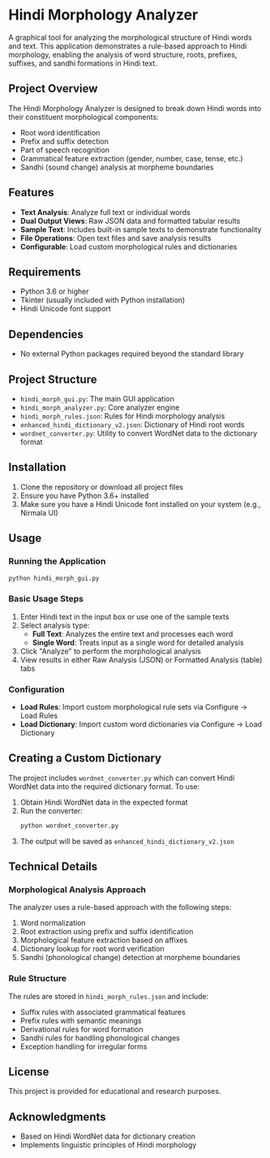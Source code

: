 # Hindi Morphology Analyzer

A graphical tool for analyzing the morphological structure of Hindi words and text. This application demonstrates a rule-based approach to Hindi morphology, enabling the analysis of word structure, roots, prefixes, suffixes, and sandhi formations in Hindi text.

## Project Overview

The Hindi Morphology Analyzer is designed to break down Hindi words into their constituent morphological components:
- Root word identification
- Prefix and suffix detection
- Part of speech recognition
- Grammatical feature extraction (gender, number, case, tense, etc.)
- Sandhi (sound change) analysis at morpheme boundaries

## Features

- **Text Analysis**: Analyze full text or individual words
- **Dual Output Views**: Raw JSON data and formatted tabular results
- **Sample Text**: Includes built-in sample texts to demonstrate functionality
- **File Operations**: Open text files and save analysis results
- **Configurable**: Load custom morphological rules and dictionaries

## Requirements

- Python 3.6 or higher
- Tkinter (usually included with Python installation)
- Hindi Unicode font support

## Dependencies

- No external Python packages required beyond the standard library

## Project Structure

- `hindi_morph_gui.py`: The main GUI application
- `hindi_morph_analyzer.py`: Core analyzer engine
- `hindi_morph_rules.json`: Rules for Hindi morphology analysis
- `enhanced_hindi_dictionary_v2.json`: Dictionary of Hindi root words
- `wordnet_converter.py`: Utility to convert WordNet data to the dictionary format

## Installation

1. Clone the repository or download all project files
2. Ensure you have Python 3.6+ installed
3. Make sure you have a Hindi Unicode font installed on your system (e.g., Nirmala UI)

## Usage

### Running the Application

```bash
python hindi_morph_gui.py
```

### Basic Usage Steps

1. Enter Hindi text in the input box or use one of the sample texts
2. Select analysis type:
   - **Full Text**: Analyzes the entire text and processes each word
   - **Single Word**: Treats input as a single word for detailed analysis
3. Click "Analyze" to perform the morphological analysis
4. View results in either Raw Analysis (JSON) or Formatted Analysis (table) tabs

### Configuration

- **Load Rules**: Import custom morphological rule sets via Configure → Load Rules
- **Load Dictionary**: Import custom word dictionaries via Configure → Load Dictionary

## Creating a Custom Dictionary

The project includes `wordnet_converter.py` which can convert Hindi WordNet data into the required dictionary format. To use:

1. Obtain Hindi WordNet data in the expected format
2. Run the converter:
   ```bash
   python wordnet_converter.py
   ```
3. The output will be saved as `enhanced_hindi_dictionary_v2.json`

## Technical Details

### Morphological Analysis Approach

The analyzer uses a rule-based approach with the following steps:
1. Word normalization
2. Root extraction using prefix and suffix identification
3. Morphological feature extraction based on affixes
4. Dictionary lookup for root word verification
5. Sandhi (phonological change) detection at morpheme boundaries

### Rule Structure

The rules are stored in `hindi_morph_rules.json` and include:
- Suffix rules with associated grammatical features
- Prefix rules with semantic meanings
- Derivational rules for word formation
- Sandhi rules for handling phonological changes
- Exception handling for irregular forms

## License

This project is provided for educational and research purposes.

## Acknowledgments

- Based on Hindi WordNet data for dictionary creation
- Implements linguistic principles of Hindi morphology
